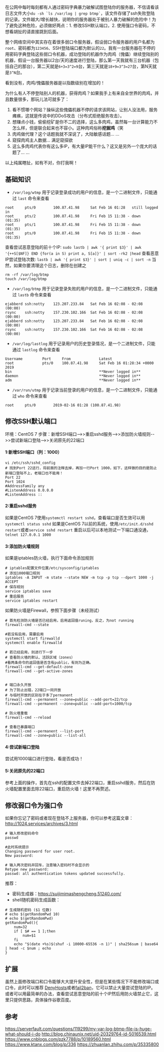 在公网中每时每刻都有人通过密码字典暴力破解试图登陆你的服务器，不信请看该日志文件大小``` du -sh `ls /var/log | grep btmp` ```，该文件存储了ssh失败登陆的记录。文件越大/增长越快，说明你的服务器处于被别人暴力破解的危险中！为了避免这种危险，必须做好两点：1. 修改SSH默认端口，2. 使用强口令密码，不想看胡扯的请直接跳到后面。

整个网络空间中其实存在着很多弱口令服务器，假设弱口令服务器的用户名都为```root```、密码都为```123456```、SSH登陆端口都为默认的```22```。我有一台服务器在不停的用密码字典登陆这些弱口令机器，成功登陆的机器作为肉鸡（傀儡）继续登陆别的机器，假设一台服务器以2台/天的速度进行登陆，那么第一天我就有三台机器（包括自己的那台），第二天就是```6+3=3^2=9```台，第三天就是```18+9=3^3=27```台，第N天就是```3^N```台。

看到没有，肉鸡/傀儡服务器是以指数级别在增加的！

为什么有人不停登陆别人的机器，获得肉鸡？如果我手上有来自全世界的肉鸡，并且数量很多，那玩儿法可就多了：
1. 看不惯哪个网站？操纵这些傀儡机器不停的请求该网站，让别人没法用，服务瘫痪，这就是传说中的DDoS攻击（分布式拒绝服务攻击）。
2. 想赚点小钱，偷偷挖矿是你不二的选择，这么多肉鸡，虽然每一台计算能力不怎么样，但是联合起来也不容小。这种肉鸡俗称**挖掘鸡**（笑
3. 肉鸡做代理？这个话题我就不深说了，大陆敏感话题... ... 
4. 窥探肉鸡主人数据... 满足窥探欲
5. 这么多肉鸡代表你有这么多IP，有大量IP能干什么？这又是另外一个庞大的话题了... ...

以上纯属瞎扯，如有不对，你打我啊！
## 基础知识
- ```/var/log/wtmp``` 用于记录登录成功的用户的信息，是一个二进制文件，只能通过 ```last``` 命令来查看
```
root     pts/0        100.87.41.98     Sat Feb 16 01:28   still logged in   
root     pts/2        100.87.41.98     Fri Feb 15 11:38 - down   (01:35)    
root     pts/1        100.87.41.98     Fri Feb 15 11:38 - down   (01:35)    
root     pts/0        100.87.41.98     Fri Feb 15 11:38 - down   (01:35)
```
查看尝试恶意登陆的前十个IP:
```sudo lastb | awk '{ print $3}' | awk '{++S[$NF]} END {for(a in S) print a, S[a]}' | sort -rk2 |head```
查看恶意IP尝试登陆次数:
```lastb | awk '{ print $3}' | sort | uniq -c | sort -n```
当然，如果你要清理这个日志，删除在创建之
```
rm -rf /var/log/btmp
touch /var/log/btmp
```
- ```/var/log/btmp``` 用于记录登录失败的用户的信息，是一个二进制文件，只能通过 ```lastb``` 命令来查看
```
ejabberd ssh:notty    123.207.233.84   Sat Feb 16 02:08 - 02:08  (00:00)    
rsync    ssh:notty    157.230.102.166  Sat Feb 16 02:08 - 02:08  (00:00)    
ejabberd ssh:notty    123.207.233.84   Sat Feb 16 02:08 - 02:08  (00:00)    
rsync    ssh:notty    157.230.102.166  Sat Feb 16 02:08 - 02:08  (00:00)
```
- ```/var/log/lastlog``` 用于记录用户的历史登录情况，是一个二进制文件，只能通过 ```lastlog``` 命令来查看
```
Username         Port     From             Latest
root             pts/0    100.87.41.98     Sat Feb 16 01:28:34 +0000 2019
bin                                        **Never logged in**
daemon                                     **Never logged in**
adm                                        **Never logged in**
```
- ```/var/run/utmp``` 用于记录当前登录的用户的信息，是一个二进制文件，只能通过 ```who``` 命令来查看
```
root     pts/0        2019-02-16 01:28 (100.87.41.98)
```
## 修改SSH默认端口
环境：CentOS 7
步骤：新增SSH端口-->>重启sshd服务-->>添加防火墙规则-->>尝试新端口登陆-->>关闭原先的22端口

#### 1:新增SSH端口（列：1000）
```
vi /etc/ssh/sshd_config
# 找到Port 22这行，将前面的注释去掉，再加一行Port 1000，如下，这样做的目的是防止新端口登陆不上，老端口也不能用！
Port 22
Port 1024
#AddressFamily any
#ListenAddress 0.0.0.0
#ListenAddress ::
```

#### 2:重启sshd服务
如果是CentOS 7使用```systemctl restart sshd```，查看端口是否生效可以用```systemctl status sshd```
如果是CentOS 7以前的系统，使用```/etc/init.d/sshd restart```或者```service sshd restart```
重启以后可以本地测试一下端口通没通，```telnet 127.0.0.1 1000```

#### 3:添加防火墙规则
如果是iptables防火墙，执行下面命令添加规则
```
# iptables配置文件位置/etc/sysconfig/iptables
# 添加1000端口规则
iptables -A INPUT -m state --state NEW -m tcp -p tcp --dport 1000 -j ACCEPT
# 保存规则
service iptables save
# 重启服务
service iptables restart
```
如果防火墙是Firewall，参照下面步骤（未经测试）
```
# 首先检测防火墙是否已经启用，启用返回值runing，反之，为not running
firewall-cmd --state

#若没有启用，需要启用
systemctl start firewalld
systemctl enable firewalld

# 若已经启用，则进行下一步
# 查看防火墙的默认、活跃区域（zones）
#看两条命令的返回值是否含有public，有则为正确。
firewall-cmd --get-default-zone
firewall-cmd --get-active-zones


# 端口永久开放
# 为了防止出错，22端口一同开放
# 与临时开放的区别在于多了permanent
firewall-cmd --permanent --zone=public --add-port=22/tcp
firewall-cmd --permanent --zone=public --add-port=1000/tcp

# 防火墙重载
firewall-cmd --reload

# 查看已暴露端口
firewall-cmd --permanent --list-port
firewall-cmd --zone=public --list-all
```
#### 4:尝试新端口登陆
尝试用1000端口进行登陆，看是否成功！

#### 5:关闭原先的22端口
参考上面的操作，首先在ssh的配置文件去掉22端口，重启sshd服务，然后在防火墙配置里面去除22端口，重启防火墙！这里不再赘述。
## 修改弱口令为强口令
如果你忘记了密码或者现在登陆不上服务器，你可以参考这篇文章：http://1024.services/archives/3.html
```
# 输入修改密码命令
passwd

#此时系统提示
Changing password for user root.
New password:

# 输入两次密码并回车，注意输入密码时不会显示的
Retype new password: 
passwd: all authentication tokens updated successfully.
```
推荐：
- 密码生成器：https://suijimimashengcheng.51240.com/
- shell随机密码生成函数：
```
# 生成随机密码 ($1 位数)
# echo $(getRandomPwd 10)
# echo $(getRandomPwd)
getRandomPwd(){
    num=32
    if [ $# == 1 ];then
        num=$1
    fi
    echo "$(date +%s)$(shuf -i 10000-65536 -n 1)" | sha256sum | base64 | head -c $num ; echo
}
```

## 扩展
虽然上面修改端口和口令能够大大提升安全性，但是在某些情况下不能修改端口或口令，此时可以推荐 [DenyHosts](http://denyhosts.sourceforge.net/)或者[fail2ban](http://www.fail2ban.org/)，它可以禁止大量尝试登陆的IP。
或者可以用最简单的办法，查看尝试恶意登陆的前十个IP然后用防火墙禁止它，这里只提供思路，具体操作谷歌百度。

## 参考
https://serverfault.com/questions/119299/my-var-log-btmp-file-is-huge-what-should-i-do
http://blog.chinaunix.net/uid-20329764-id-5016539.html
https://www.cnblogs.com/pzk7788/p/10189560.html
https://www.ktanx.com/blog/p/336
https://zhuanlan.zhihu.com/p/35335800